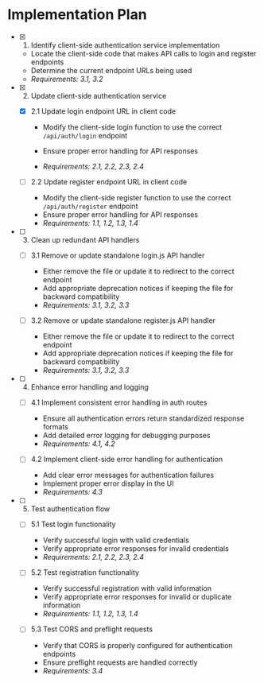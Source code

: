 # Implementation Plan

- [x] 1. Identify client-side authentication service implementation



  - Locate the client-side code that makes API calls to login and register endpoints
  - Determine the current endpoint URLs being used
  - _Requirements: 3.1, 3.2_










- [x] 2. Update client-side authentication service







  - [x] 2.1 Update login endpoint URL in client code




    - Modify the client-side login function to use the correct `/api/auth/login` endpoint





    - Ensure proper error handling for API responses
    - _Requirements: 2.1, 2.2, 2.3, 2.4_
  




  - [ ] 2.2 Update register endpoint URL in client code
    - Modify the client-side register function to use the correct `/api/auth/register` endpoint
    - Ensure proper error handling for API responses
    - _Requirements: 1.1, 1.2, 1.3, 1.4_



- [ ] 3. Clean up redundant API handlers
  - [ ] 3.1 Remove or update standalone login.js API handler
    - Either remove the file or update it to redirect to the correct endpoint
    - Add appropriate deprecation notices if keeping the file for backward compatibility
    - _Requirements: 3.1, 3.2, 3.3_
  
  - [ ] 3.2 Remove or update standalone register.js API handler
    - Either remove the file or update it to redirect to the correct endpoint
    - Add appropriate deprecation notices if keeping the file for backward compatibility
    - _Requirements: 3.1, 3.2, 3.3_

- [ ] 4. Enhance error handling and logging
  - [ ] 4.1 Implement consistent error handling in auth routes
    - Ensure all authentication errors return standardized response formats
    - Add detailed error logging for debugging purposes
    - _Requirements: 4.1, 4.2_
  
  - [ ] 4.2 Implement client-side error handling for authentication
    - Add clear error messages for authentication failures
    - Implement proper error display in the UI
    - _Requirements: 4.3_

- [ ] 5. Test authentication flow
  - [ ] 5.1 Test login functionality
    - Verify successful login with valid credentials
    - Verify appropriate error responses for invalid credentials
    - _Requirements: 2.1, 2.2, 2.3, 2.4_
  
  - [ ] 5.2 Test registration functionality
    - Verify successful registration with valid information
    - Verify appropriate error responses for invalid or duplicate information
    - _Requirements: 1.1, 1.2, 1.3, 1.4_
  
  - [ ] 5.3 Test CORS and preflight requests
    - Verify that CORS is properly configured for authentication endpoints
    - Ensure preflight requests are handled correctly
    - _Requirements: 3.4_